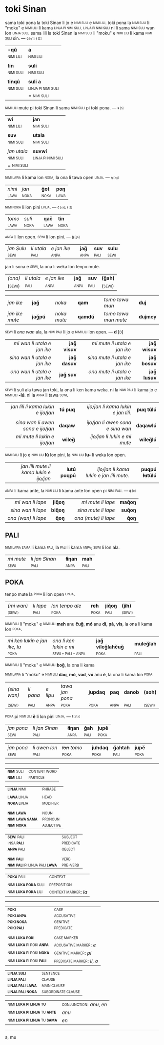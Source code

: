# toki Sinan

sama toki pona la toki Sinan li jo e <sub><sup>NIMI SULI</sup></sub> e <sub><sup>NIMI LILI</sup></sub>.
toki pona la <sub><sup>NIMI SULI</sup></sub> li "moku" e <sub><sup>NIMI LILI</sup></sub> li kama <sub><sup>LINJA PI NIMI SULI</sup></sub>.
<sub><sup>LINJA PI NIMI SULI</sup></sub> ni li sama <sub><sup>NIMI SULI</sup></sub> wan lon <sub><sup>LINJA SULI</sup></sub>.
sama lili la toki Sinan la <sub><sup>NIMI SULI</sup></sub> li "moku" e <sub><sup>NIMI LILI</sup></sub> li kama <sub><sup>NIMI SULI</sup></sub> sin. — <sub><sup>**ú** [`u'`]; **i** [`I`]</sup></sub>

| | |
|-|-|
| **-qú**                  | **a**                             |
| <sub><sup>NIMI LILI</sup></sub> | <sub><sup>NIMI LILI</sup></sub>          |
| | |
| **tin**                  | **suli**                          |
| <sub><sup>NIMI SULI</sup></sub> | <sub><sup>NIMI SULI</sup></sub>          |
| | |
| **tinqú**                | **suli a**                        |
| <sub><sup>NIMI SULI</sup></sub> | <sub><sup>LINJA PI NIMI SULI</sup></sub> |
|                          | = <sub><sup>NIMI SULI</sup></sub>        |

<sub><sup>NIMI LILI</sup></sub> mute pi toki Sinan li sama <sub><sup>NIMI SULI</sup></sub> pi toki pona. — <sub><sup>**s** [`S`]</sup></sub>

| | |
|-|-|
| **wí**                   | **jan**                           |
| <sub><sup>NIMI LILI</sup></sub> | <sub><sup>NIMI SULI</sup></sub>          |
| | |
| **suv**                  | **utala**                         |
| <sub><sup>NIMI SULI</sup></sub> | <sub><sup>NIMI SULI</sup></sub>          |
| | |
| *jan utala*                       | **suvwí**                                |
| <sub><sup>NIMI SULI</sup></sub>   | <sub><sup>LINJA PI NIMI SULI</sup></sub> |
| = <sub><sup>NIMI SULI</sup></sub> |                                          |

<!-- TODO format -->

<sub><sup>NIMI LAWA</sup></sub> li kama lon <sub><sup>NOKA</sup></sub>, la ona li tawa open <sub><sup>LINJA</sup></sub>. — <sub><sup>**ŋ** [`ng`]</sup></sub>

| | | | | |
|-|-|-|-|-|
| *nimi* | *jan* | | **ǧot** | **poŋ** |
| <sub><sup>LAWA</sup></sub> | <sub><sup>NOKA</sup></sub> | | <sub><sup>NOKA</sup></sub> | <sub><sup>LAWA</sup></sub> |

<sub><sup>NIMI NOKA</sup></sub> li lon pini <sub><sup>LINJA</sup></sub>. — <sub><sup>**č** [`ch`], **i** [`I`]</sup></sub>

| | | | | |
|-|-|-|-|-|
| *tomo* | *suli* | | **qač** | **tin** |
| <sub><sup>LAWA</sup></sub> | <sub><sup>NOKA</sup></sub> | | <sub><sup>LAWA</sup></sub> | <sub><sup>NOKA</sup></sub> |

<sub><sup>ANPA</sup></sub> li lon open. <sub><sup>SEWI</sup></sub> li lon pini. — <sub><sup>**ǧ** [`gh`]</sup></sub>

| | | | | | | |
|-|-|-|-|-|-|-|
| *jan Sulu* | *li utala* | *e jan ike* | | **jaǧ** | **suv** | **sulu** |
| <sub><sup>SEWI</sup></sub> | <sub><sup>PALI</sup></sub> | <sub><sup>ANPA</sup></sub> | | <sub><sup>ANPA</sup></sub> | <sub><sup>PALI</sup></sub> | <sub><sup>SEWI</sup></sub> |

jan li sona e <sub><sup>SEWI</sup></sub>, la ona li weka lon tenpo mute.

| | | | | | | |
|-|-|-|-|-|-|-|
| *(ona)* | *li utala* | *e jan ike* | | **jaǧ** | **suv** | **(ǧah)** |
| (<sub><sup>SEWI</sup></sub>) | <sub><sup>PALI</sup></sub> | <sub><sup>ANPA</sup></sub> | | <sub><sup>ANPA</sup></sub> | <sub><sup>PALI</sup></sub> | (<sub><sup>SEWI</sup></sub>) |

<!-- TODO plural -->


| | | | | | | | |
|-|-|-|-|-|-|-|-|
| *jan ike*      | **jaǧ**   | | *noka*      | **qam**   | | *tomo tawa mun*      | **duj**    |
| *jan ike mute* | **jaǧpú** | | *noka mute* | **qamdú** | | *tomo tawa mun mute* | **dujmey** |

<sub><sup>SEWI</sup></sub> li *ona wan* ala, la <sub><sup>NIMI PALI</sup></sub> li jo e <sub><sup>NIMI LILI</sup></sub> lon open. — **d** [`D`]

| | | | | |
|-:|-:|-:|-:|-:|
| *mi wan li utala e jan ike*   | **jaǧ visuv** | | *mi mute li utala e jan ike*   | **jaǧ wisuv** |
| *sina wan li utala e jan ike* | **jaǧ dasuv** | | *sina mute li utala e jan ike* | **jaǧ bosuv** |
| *ona wan li utala e jan ike*  | **jaǧ suv**   | | *ona mute li utala e jan ike*  | **jaǧ lusuv** |

<sub><sup>SEWI</sup></sub> li suli ala tawa jan toki, la ona li ken kama weka. ni la <sub><sup>NIMI PALI</sup></sub> li kama jo e <sub><sup>NIMI LILI</sup></sub> **-lú**. ni la <sub><sup>ANPA</sup></sub> li tawa <sub><sup>SEWI</sup></sub>.

| | | | | |
|-:|-:|-:|-:|-:|
| *jan lili li kama lukin e ijo/jan* | **tú puq** | | *ijo/jan li kama lukin e jan lili.* | **puq túlú** |
| | | | | |
| *sina wan li awen sona e ijo/jan*  | **daqaw**  | | *ijo/jan li awen sona e sina wan*   | **daqawlú**  |
| *mi mute li lukin e ijo/jan*       | **wileǧ**  | | *ijo/jan li lukin e mi mute*        | **wileǧlú**  |

<sub><sup>NIMI PALI</sup></sub> li jo e <sub><sup>NIMI LILI</sup></sub> **lú** lon pini, la <sub><sup>NIMI LILI</sup></sub> **lu-** li weka lon open.

| | | | | |
|-:|-:|-:|-:|-:|
| *jan lili mute li kama lukin e ijo/jan* | **lutú puqpú** | | *ijo/jan li kama lukin e jan lili mute.* | **puqpú ~~lu~~túlú** |

<sub><sup>ANPA</sup></sub> li kama ante, la <sub><sup>NIMI LILI</sup></sub> li kama ante lon open pi <sub><sup>NIMI PALI</sup></sub>. — <sub><sup>**q̌** [`Q`]</sup></sub>

| | | | | |
|-:|-:|-:|-:|-:|
| *mi wan li lape*     | **jiq̌oŋ** | | *mi mute li lape*    | **maq̌oŋ** |
| *sina wan li lape*   | **biq̌oŋ** | | *sina mute li lape*  | **suq̌oŋ** |
| *ona (wan) li lape*  | **q̌oŋ**   | | *ona (mute) li lape* | **q̌oŋ**   |

## PALI

<sub><sup>NIMI LAWA SAMA</sup></sub> li kama <sub><sup>PALI</sup></sub>, la <sub><sup>PALI</sup></sub> li kama <sub><sup>ANPA</sup></sub>; <sub><sup>SEWI</sup></sub> li lon ala.

| | | | | |
|-|-|-|-|-|
| *mi mute* | *li jan Sinan* | | **łiŋan** | **mah** |
| <sub><sup>SEWI</sup></sub> | <sub><sup>PALI</sup></sub> | | <sub><sup>ANPA</sup></sub> | <sub><sup>PALI</sup></sub> |

## POKA

tenpo mute la <sub><sup>POKA</sup></sub> li lon open <sub><sup>LINJA</sup></sub>.

| | | | | | | |
|-|-|-|-|-|-|-|
| *(mi wan)* | *li lape* | *lon tenpo ale* | | **reh** | **jiq̌oŋ** | **(jih)** |
| <sub><sup>(SEWI)</sup></sub> | <sub><sup>PALI</sup></sub> | <sub><sup>POKA</sup></sub> | |  <sub><sup>POKA</sup></sub> | <sub><sup>PALI</sup></sub> | <sub><sup>(SEWI)</sup></sub> |

<sub><sup>NIMI PALI</sup></sub> li "moku" e <sub><sup>NIMI LILI</sup></sub> **meh** anu **čuǧ**, **mó** anu **dí**, **pá**, **vis**, la ona li kama lon <sub><sup>POKA</sup></sub>.

| | | | | |
|-|-|-|-|-|
| *mi ken lukin e jan ike, la* | *ona li ken lukin e mi* | | **jaǧ vileǧlahčuǧ** | **muleǧlah** |
| <sub><sup>POKA</sup></sub> | <sub><sup>SEWI + PALI + ANPA</sup></sub> | | <sub><sup>POKA</sup></sub> | <sub><sup>PALI</sup></sub> |

<!-- 
dí - when; as soon as
pá - before
vis - while
mó - because
boǧ - relative clause marker
meh - for
 -->
<!-- TODO ekzemploj -->

<sub><sup>NIMI PALI</sup></sub> li "moku" e <sub><sup>NIMI LILI</sup></sub> **boǧ**, la ona li kama

<!-- la oficiro, kiun li batis, vidas min.
mu:leǧ yas :qippú.boǧ
jan pali ni: ona li luka kiwen wawa, li lukin e mi.

mi vidas la oficiron, kiu batas lin.
:qippú.boǧ yas vi:leǧ
mi lukin e jan pali ni: (ona li) luka kiwen wawa e ona.

boǧ - ni: ...
meh - tan ni: ... li wile

čuǧ - lon ni: ...
mó - tan ni: ...

dí - lon open ni: ...
pá - lon kama ni: ...
vís - lon tenpo ni: ... -->

<!-- lon tenpo ni = lon awen ni -->
<!-- TOOD -->

<sub><sup>NIMI LAWA</sup></sub> li "moku" e <sub><sup>NIMI LILI</sup></sub> **daq**, **mó**, **vad**, **vó** anu **ě**, la ona li kama lon <sub><sup>POKA</sup></sub>.

| | | | | | | | | |
|-|-|-|-|-|-|-|-|-|
| *(sina wan)* | *li pana* | *e lipu* | *tawa jan pona* | | **jupdaq** | **paq** | **danob** | **(soh)** |
| <sub><sup>(SEWI)</sup></sub> | <sub><sup>PALI</sup></sub> | <sub><sup>ANPA</sup></sub> | <sub><sup>POKA</sup></sub> | |  <sub><sup>POKA</sup></sub> |  <sub><sup>ANPA</sup></sub> | <sub><sup>PALI</sup></sub> | <sub><sup>(SEWI)</sup></sub> |

<sub><sup>POKA</sup></sub> pi <sub><sup>NIMI LILI</sup></sub> **ě** li lon pini <sub><sup>LINJA</sup></sub>. — <sub><sup>**ł** [`tlh`]</sup></sub>

| | | | | | |
|-|-|-|-|-|-|
| *jan pona* | *li jan Sinan* | | **łiŋan** | **ǧah** | **jupě** |
| <sub><sup>SEWI</sup></sub> | <sub><sup>PALI</sup></sub> | |  <sub><sup>ANPA</sup></sub> | <sub><sup>PALI</sup></sub> |  <sub><sup>POKA</sup></sub> |

<!-- TODO -->

| | | | | | | | |
|-|-|-|-|-|-|-|-|
| *jan pona* | *li awen lon* | *~~lon~~ tomo* | | **juhdaq** | **ǧahtah** | **jupě** |
| <sub><sup>SEWI</sup></sub> | <sub><sup>PALI</sup></sub> | <sub><sup>POKA</sup></sub> | |  <sub><sup>POKA</sup></sub> | <sub><sup>PALI</sup></sub> |  <sub><sup>POKA</sup></sub> |

---

| | |
|-|-|
| <sub><sup>**NIMI** SULI</sup></sub> | <sub><sup>CONTENT WORD</sup></sub> |
| <sub><sup>**NIMI** LILI</sup></sub> | <sub><sup>PARTICLE</sup></sub>     |

| | |
|-|-|
| <sub><sup>**LINJA** NIMI</sup></sub> | <sub><sup>PHRASE</sup></sub>   |
| | |
| <sub><sup>**LAWA** LINJA</sup></sub> | <sub><sup>HEAD</sup></sub>     |
| <sub><sup>**NOKA** LINJA</sup></sub> | <sub><sup>MODIFIER</sup></sub> |
| | |
| | |
| <sub><sup>**NIMI LAWA**</sup></sub>          | <sub><sup>NOUN</sup></sub>      |
| <sub><sup>**NIMI LAWA SAMA**</sup></sub>     | <sub><sup>PRONOUN</sup></sub>   |
| <sub><sup>**NIMI NOKA**</sup></sub>          | <sub><sup>ADJECTIVE</sup></sub> |

| | |
|-|-|
| <sub><sup>**SEWI** PALI</sup></sub> | <sub><sup>SUBJECT</sup></sub>   |
| <sub><sup>INSA **PALI**</sup></sub> | <sub><sup>PREDICATE</sup></sub> |
| <sub><sup>**ANPA** PALI</sup></sub> | <sub><sup>OBJECT</sup></sub>    |
| | |
| | |
| <sub><sup>**NIMI PALI**</sup></sub>                        | <sub><sup>VERB</sup></sub>     |
| <sub><sup>**NIMI PALI** PI LINJA PALI **LAWA**</sup></sub> | <sub><sup>PRE-VERB</sup></sub> |

| | |
|-|-|
| <sub><sup>**POKA** PALI</sup></sub>      | <sub><sup>CONTEXT</sup></sub>              |
| | |
| <sub><sup>NIMI **LUKA POKA** SULI</sup></sub> | <sub><sup>PREPOSITION</sup></sub>          |
| <sub><sup>NIMI **LUKA POKA** LILI</sup></sub> | <sub><sup>CONTEXT MARKER</sup></sub>: *la* |

---

| | |
|-|-|
| <sub><sup>**POKI**</sup></sub>            | <sub><sup>CASE</sup></sub>           |
| <sub><sup>**POKI ANPA**</sup></sub>       | <sub><sup>ACCUSATIVE</sup></sub>     |
| <sub><sup>**POKI NOKA**</sup></sub>       | <sub><sup>GENITIVE</sup></sub>       |
| <sub><sup>**POKI PALI**</sup></sub>       | <sub><sup>PREDICATE</sup></sub>      |
| | |
| | |
| <sub><sup>NIMI **LUKA POKI**</sup></sub>             | <sub><sup>CASE MARKER</sup></sub>             |
| <sub><sup>NIMI **LUKA** PI POKI **ANPA**</sup></sub> | <sub><sup>ACCUSATIVE MARKER</sup></sub>: *e*  |
| <sub><sup>NIMI **LUKA** PI POKI **NOKA**</sup></sub> | <sub><sup>GENITIVE MARKER</sup></sub>: *pi*   |
| <sub><sup>NIMI **LUKA** PI POKI **PALI**</sup></sub> | <sub><sup>PREDICATE MARKER</sup></sub>: *li*, *o*  |

| | |
|-|-|
| <sub><sup>**LINJA SULI**</sup></sub>      | <sub><sup>SENTENCE</sup></sub>           |
| <sub><sup>**LINJA PALI**</sup></sub>      | <sub><sup>CLAUSE</sup></sub>             |
| <sub><sup>**LINJA PALI LAWA**</sup></sub> | <sub><sup>MAIN CLAUSE</sup></sub>        |
| <sub><sup>**LINJA PALI NOKA**</sup></sub> | <sub><sup>SUBORDINATE CLAUSE</sup></sub> |

| | |
|-|-|
| <sub><sup>NIMI **LUKA PI LINJA TU**</sup></sub>           | <sub><sup>CONJUNCTION</sup></sub>: *anu*, *en*           |
| <sub><sup>NIMI **LUKA PI LINJA** TU **ANTE**</sup></sub>      | *anu*           |
| <sub><sup>NIMI **LUKA PI LINJA** TU **SAMA**</sup></sub>      | *en*            |

---

a, mu

<!-- nimi lili (pi) kalama pilin -->